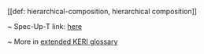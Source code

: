 [[def: hierarchical-composition, hierarchical composition]]

~ Spec-Up-T link: <a href='https://weboftrust.github.io/WOT-terms/docs/glossary/hierarchical-composition'>here</a>

~ More in <a href="https://weboftrust.github.io/WOT-terms/docs/glossary/hierarchical-composition">extended KERI glossary</a>
